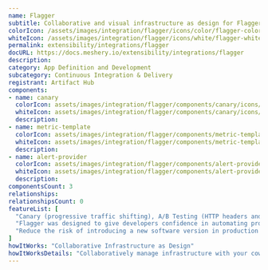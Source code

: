 ```yaml
---
name: Flagger
subtitle: Collaborative and visual infrastructure as design for Flagger
colorIcon: /assets/images/integration/flagger/icons/color/flagger-color.svg
whiteIcon: /assets/images/integration/flagger/icons/white/flagger-white.svg
permalink: extensibility/integrations/flagger
docURL: https://docs.meshery.io/extensibility/integrations/flagger
description: 
category: App Definition and Development
subcategory: Continuous Integration & Delivery
registrant: Artifact Hub
components: 
- name: canary
  colorIcon: assets/images/integration/flagger/components/canary/icons/color/canary-color.svg
  whiteIcon: assets/images/integration/flagger/components/canary/icons/white/canary-white.svg
  description: 
- name: metric-template
  colorIcon: assets/images/integration/flagger/components/metric-template/icons/color/metric-template-color.svg
  whiteIcon: assets/images/integration/flagger/components/metric-template/icons/white/metric-template-white.svg
  description: 
- name: alert-provider
  colorIcon: assets/images/integration/flagger/components/alert-provider/icons/color/alert-provider-color.svg
  whiteIcon: assets/images/integration/flagger/components/alert-provider/icons/white/alert-provider-white.svg
  description: 
componentsCount: 3
relationships: 
relationshipsCount: 0
featureList: [
  "Canary (progressive traffic shifting), A/B Testing (HTTP headers and cookies traffic routing), Blue/Green (traffic switching and mirroring)",
  "Flagger was designed to give developers confidence in automating production releases with progressive delivery techniques.",
  "Reduce the risk of introducing a new software version in production by gradually shifting traffic to the new version while measuring metrics like HTTP/gRPC request success rate and latency."
]
howItWorks: "Collaborative Infrastructure as Design"
howItWorksDetails: "Collaboratively manage infrastructure with your coworkers synchronously sharing the same designs."
---
```

